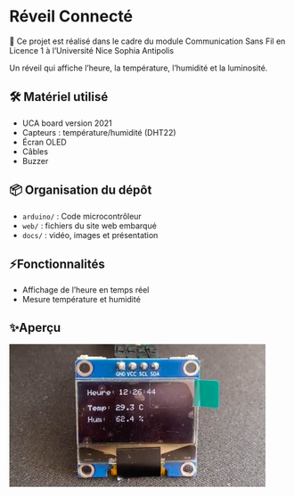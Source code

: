# Réveil Connecté
📄 Ce projet est réalisé dans le cadre du module Communication Sans Fil en Licence 1 à l’Université
Nice Sophia Antipolis

Un réveil qui affiche l’heure, la température, l’humidité et la luminosité.

## 🛠️ Matériel utilisé
- UCA board version 2021
- Capteurs : température/humidité (DHT22)
- Écran OLED
- Câbles
- Buzzer

## 📦 Organisation du dépôt

- `arduino/` : Code microcontrôleur
- `web/` : fichiers du site web embarqué
- `docs/` : vidéo, images et présentation

## ⚡Fonctionnalités
- Affichage de l’heure en temps réel
- Mesure température et humidité

## ✨Aperçu
![Image](Docs/Image/ecran.png)

